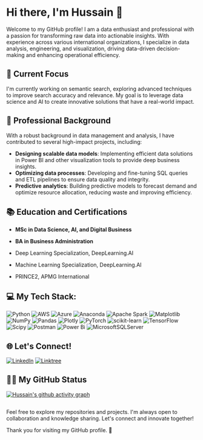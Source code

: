 # Hi there, I'm Hussain 👋
Welcome to my GitHub profile! I am a data enthusiast and professional with a passion for transforming raw data into actionable insights. With experience across various international organizations, I specialize in data analysis, engineering, and visualization, driving data-driven decision-making and enhancing operational efficiency.

## 🔭 Current Focus
I'm currently working on semantic search, exploring advanced techniques to improve search accuracy and relevance. My goal is to leverage data science and AI to create innovative solutions that have a real-world impact.

## 💼 Professional Background
With a robust background in data management and analysis, I have contributed to several high-impact projects, including:
- **Designing scalable data models**: Implementing efficient data solutions in Power BI and other visualization tools to provide deep business insights.
- **Optimizing data processes**: Developing and fine-tuning SQL queries and ETL pipelines to ensure data quality and integrity.
- **Predictive analytics**: Building predictive models to forecast demand and optimize resource allocation, reducing waste and improving efficiency.

## 📚 Education and Certifications
  - **MSc in Data Science, AI, and Digital Business**
  - **BA in Business Administration**

  - Deep Learning Specialization, DeepLearning.AI
  - Machine Learning Specialization, DeepLearning.AI
  - PRINCE2, APMG International

## 💻 My Tech Stack: 
![Python](https://img.shields.io/badge/python-3670A0?style=for-the-badge&logo=python&logoColor=ffdd54) ![AWS](https://img.shields.io/badge/AWS-%23FF9900.svg?style=for-the-badge&logo=amazon-aws&logoColor=white) ![Azure](https://img.shields.io/badge/azure-%230072C6.svg?style=for-the-badge&logo=microsoftazure&logoColor=white) ![Anaconda](https://img.shields.io/badge/Anaconda-%2344A833.svg?style=for-the-badge&logo=anaconda&logoColor=white) ![Apache Spark](https://img.shields.io/badge/Apache%20Spark-FDEE21?style=for-the-badge&logo=apachespark&logoColor=black) ![Matplotlib](https://img.shields.io/badge/Matplotlib-%23ffffff.svg?style=for-the-badge&logo=Matplotlib&logoColor=black) ![NumPy](https://img.shields.io/badge/numpy-%23013243.svg?style=for-the-badge&logo=numpy&logoColor=white) ![Pandas](https://img.shields.io/badge/pandas-%23150458.svg?style=for-the-badge&logo=pandas&logoColor=white) ![Plotly](https://img.shields.io/badge/Plotly-%233F4F75.svg?style=for-the-badge&logo=plotly&logoColor=white) ![PyTorch](https://img.shields.io/badge/PyTorch-%23EE4C2C.svg?style=for-the-badge&logo=PyTorch&logoColor=white) ![scikit-learn](https://img.shields.io/badge/scikit--learn-%23F7931E.svg?style=for-the-badge&logo=scikit-learn&logoColor=white) ![TensorFlow](https://img.shields.io/badge/TensorFlow-%23FF6F00.svg?style=for-the-badge&logo=TensorFlow&logoColor=white) ![Scipy](https://img.shields.io/badge/SciPy-%230C55A5.svg?style=for-the-badge&logo=scipy&logoColor=%white) ![Postman](https://img.shields.io/badge/Postman-FF6C37?style=for-the-badge&logo=postman&logoColor=white) ![Power Bi](https://img.shields.io/badge/power_bi-F2C811?style=for-the-badge&logo=powerbi&logoColor=black) ![MicrosoftSQLServer](https://img.shields.io/badge/Microsoft%20SQL%20Server-CC2927?style=for-the-badge&logo=microsoft%20sql%20server&logoColor=white)

## 🌐 Let's Connect!
[![LinkedIn](https://img.shields.io/badge/linkedin-0A66C2?style=for-the-badge&logo=linkedin&logoColor=white)](https://www.linkedin.com/in/hadeli)
[![Linktree](https://img.shields.io/badge/linktree-39E09B?style=for-the-badge&logo=linktree&logoColor=white)](https://linktr.ee/hadeli)


## 🧑‍💻 My GitHub Status
[![Hussain's github activity graph](https://github-readme-activity-graph.vercel.app/graph?username=mhadeli&theme=minimal)](https://github.com/mhadeli/github-readme-activity-graph)

## 
Feel free to explore my repositories and projects. I'm always open to collaboration and knowledge sharing. Let's connect and innovate together!

Thank you for visiting my GitHub profile. 🙏 
